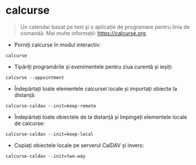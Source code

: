 # calcurse

> Un calendar bazat pe text și o aplicație de programare pentru linia de comandă.
> Mai multe informații: <https://calcurse.org>.

- Porniți calcurse în modul interactiv:

`calcurse`

- Tipăriți programările și evenimentele pentru ziua curentă și ieșiți:

`calcurse --appointment`

- Îndepărtați toate elementele calcursei locale și importați obiecte la distanță:

`calcurse-caldav --init=keep-remote`

- Îndepărtați toate obiectele de la distanță și împingeți elementele locale de calcurse:

`calcurse-caldav --init=keep-local`

- Copiați obiectele locale pe serverul CalDAV și invers:

`calcurse-caldav --init=two-way`
